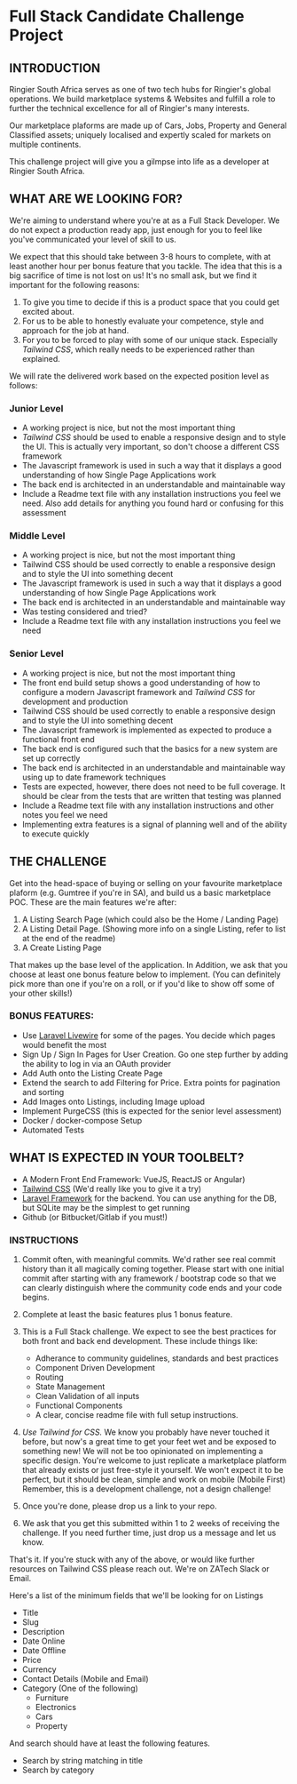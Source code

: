 # Full Stack Candidate Challenge Project
## INTRODUCTION

Ringier South Africa serves as one of two tech hubs for Ringier's global operations. We build marketplace systems & Websites and fulfill a role to further the technical excellence for all of Ringier's many interests.

Our marketplace plaforms are made up of Cars, Jobs, Property and General Classified assets; uniquely localised and expertly scaled for markets on multiple continents.

This challenge project will give you a gilmpse into life as a developer at Ringier South Africa.

## WHAT ARE WE LOOKING FOR?

We're aiming to understand where you're at as a Full Stack Developer. We do not expect a production ready app, just enough for you to feel like you've communicated your level of skill to us.

We expect that this should take between 3-8 hours to complete, with at least another hour per bonus feature that you tackle. The idea that this is a big sacrifice of time is not lost on us! It's no small ask, but we find it important for the following reasons:

1. To give you time to decide if this is a product space that you could get excited about.
1. For us to be able to honestly evaluate your competence, style and approach for the job at hand.
1. For you to be forced to play with some of our unique stack. Especially *Tailwind CSS*, which really needs to be experienced rather than explained.

We will rate the delivered work based on the expected position level as follows:

### Junior Level
* A working project is nice, but not the most important thing
* *Tailwind CSS* should be used to enable a responsive design and to style the UI. This is actually very important, so don't choose a different CSS framework
* The Javascript framework is used in such a way that it displays a good understanding of how Single Page Applications work
* The back end is architected in an understandable and maintainable way
* Include a Readme text file with any installation instructions you feel we need. Also add details for anything you found hard or confusing for this assessment

### Middle Level
* A working project is nice, but not the most important thing
* Tailwind CSS should be used correctly to enable a responsive design and to style the UI into something decent
* The Javascript framework is used in such a way that it displays a good understanding of how Single Page Applications work
* The back end is architected in an understandable and maintainable way
* Was testing considered and tried?
* Include a Readme text file with any installation instructions you feel we need

### Senior Level
* A working project is nice, but not the most important thing
* The front end build setup shows a good understanding of how to configure a modern Javascript framework and *Tailwind CSS* for development and production
* Tailwind CSS should be used correctly to enable a responsive design and to style the UI into something decent
* The Javascript framework is implemented as expected to produce a functional front end
* The back end is configured such that the basics for a new system are set up correctly
* The back end is architected in an understandable and maintainable way using up to date framework techniques
* Tests are expected, however, there does not need to be full coverage. It should be clear from the tests that are written that testing was planned
* Include a Readme text file with any installation instructions and other notes you feel we need
* Implementing extra features is a signal of planning well and of the ability to execute quickly

## THE CHALLENGE

Get into the head-space of buying or selling on your favourite marketplace plaform (e.g. Gumtree if you're in SA), and build us a basic marketplace POC. These are the main features we're after:

1. A Listing Search Page (which could also be the Home / Landing Page)
1. A Listing Detail Page. (Showing more info on a single Listing, refer to list at the end of the readme)
1. A Create Listing Page

That makes up the base level of the application. In Addition, we ask that you choose at least one bonus feature below to implement.  (You can definitely pick more than one if you're on a roll, or if you'd like to show off some of your other skills!)

### BONUS FEATURES:
* Use [Laravel Livewire](https://laravel-livewire.com) for some of the pages. You decide which pages would benefit the most
* Sign Up / Sign In Pages for User Creation. Go one step further by adding the ability to log in via an OAuth provider
* Add Auth onto the Listing Create Page
* Extend the search to add Filtering for Price. Extra points for pagination and sorting
* Add Images onto Listings, including Image upload
* Implement PurgeCSS (this is expected for the senior level assessment)
* Docker / docker-compose Setup
* Automated Tests

## WHAT IS EXPECTED IN YOUR TOOLBELT?
* A Modern Front End Framework: VueJS, ReactJS or Angular)
* [Tailwind CSS](https://tailwindcss.com/) (We'd really like you to give it a try)
* [Laravel Framework](https://laravel.com) for the backend. You can use anything for the DB, but SQLite may be the simplest to get running
* Github (or Bitbucket/Gitlab if you must!)

### INSTRUCTIONS
1. Commit often, with meaningful commits. We'd rather see real commit history than it all magically coming together. Please start with one initial commit after starting with any framework / bootstrap code so that we can clearly distinguish where the community code ends and your code begins.

1. Complete at least the basic features plus 1 bonus feature.

1. This is a Full Stack challenge. We expect to see the best practices for both front and back end development. These include things like:
    * Adherance to community guidelines, standards and best practices
    * Component Driven Development
    * Routing
    * State Management
    * Clean Validation of all inputs
    * Functional Components
    * A clear, concise readme file with full setup instructions.

1. *Use Tailwind for CSS.* We know you probably have never touched it before, but now's a great time to get your feet wet and be exposed to something new!  We will not be too opinionated on implementing a specific design. You're welcome to just replicate a marketplace platform that already exists or just free-style it yourself. We won't expect it to be perfect, but it should be clean, simple and work on mobile (Mobile First)
Remember, this is a development challenge, not a design challenge!

1. Once you're done, please drop us a link to your repo.

1. We ask that you get this submitted within 1 to 2 weeks of receiving the challenge. If you need further time, just drop us a message and let us know.


That's it. If you're stuck with any of the above, or would like further resources on Tailwind CSS please reach out. We're on ZATech Slack or Email.

Here's a list of the minimum fields that we'll be looking for on Listings
   * Title
   * Slug
   * Description
   * Date Online
   * Date Offline
   * Price
   * Currency
   * Contact Details (Mobile and Email)
   * Category (One of the following)
       * Furniture
       * Electronics
       * Cars
       * Property

And search should have at least the following features.
 * Search by string matching in title
 * Search by category
